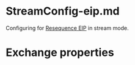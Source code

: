 # StreamConfig-eip.md

Configuring for [Resequence EIP](#resequence-eip.adoc) in stream mode.

# Exchange properties
